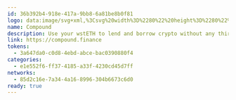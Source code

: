 ```yaml
---
id: 36b392b4-918e-417a-9bb8-6a81be8b0f81
logo: data:image/svg+xml,%3Csvg%20width%3D%2280%22%20height%3D%2280%22%20viewBox%3D%220%200%2080%2080%22%20fill%3D%22none%22%20xmlns%3D%22http%3A%2F%2Fwww.w3.org%2F2000%2Fsvg%22%3E%0A%3Cpath%20fill-rule%3D%22evenodd%22%20clip-rule%3D%22evenodd%22%20d%3D%22M24.743%2055.2919C23.6618%2054.6215%2023%2053.4309%2023%2052.1487V44.9903C23%2044.1404%2023.6835%2043.4517%2024.5224%2043.4554C24.79%2043.4554%2025.054%2043.5286%2025.2855%2043.6642L41.2295%2053.0829C42.1625%2053.6324%2042.7375%2054.6435%2042.7375%2055.7388V63.1536C42.7411%2064.1721%2041.9275%2065%2040.9221%2065C40.5858%2065%2040.2531%2064.9047%2039.9675%2064.7289L24.743%2055.2919ZM48.509%2041.7042C49.442%2042.2538%2050.0134%2043.2685%2050.017%2044.3602V59.4096C50.017%2059.8529%2049.782%2060.2632%2049.3986%2060.4793L45.909%2062.4686C45.8656%2062.4942%2045.8186%2062.5125%2045.7679%2062.5272V54.1709C45.7679%2053.0902%2045.2074%2052.0864%2044.2889%2051.5296L30.2867%2043.0451V33.6117C30.2867%2032.7618%2030.9702%2032.0731%2031.8092%2032.0767C32.0768%2032.0767%2032.3408%2032.15%2032.5722%2032.2856L48.509%2041.7042ZM55.4884%2030.5894C56.425%2031.1389%2057%2032.1537%2057%2033.249V55.2296C56.9964%2055.6802%2056.7505%2056.0942%2056.3599%2056.3103L53.0511%2058.1201V42.8179C53.0511%2041.7372%2052.4905%2040.7371%2051.5792%2040.1802L37.2661%2031.4833V22.5372C37.2661%2022.2661%2037.3384%2021.9986%2037.4686%2021.7642C37.8917%2021.0315%2038.8211%2020.7824%2039.5444%2021.2073L55.4884%2030.5894Z%22%20fill%3D%22%2300D395%22%2F%3E%0A%3Cg%20opacity%3D%220.2%22%20filter%3D%22url(%23filter0_f_523_772)%22%3E%0A%3Cpath%20fill-rule%3D%22evenodd%22%20clip-rule%3D%22evenodd%22%20d%3D%22M30.743%2049.2919C29.6618%2048.6215%2029%2047.4309%2029%2046.1487V38.9903C29%2038.1404%2029.6835%2037.4517%2030.5224%2037.4554C30.79%2037.4554%2031.054%2037.5286%2031.2855%2037.6642L47.2295%2047.0829C48.1625%2047.6324%2048.7375%2048.6435%2048.7375%2049.7388V57.1536C48.7411%2058.1721%2047.9275%2059%2046.9221%2059C46.5858%2059%2046.2531%2058.9047%2045.9675%2058.7289L30.743%2049.2919ZM54.509%2035.7042C55.442%2036.2538%2056.0134%2037.2685%2056.017%2038.3602V53.4096C56.017%2053.8529%2055.782%2054.2632%2055.3986%2054.4793L51.909%2056.4686C51.8656%2056.4942%2051.8186%2056.5125%2051.7679%2056.5272V48.1709C51.7679%2047.0902%2051.2074%2046.0864%2050.2889%2045.5296L36.2867%2037.0451V27.6117C36.2867%2026.7618%2036.9702%2026.0731%2037.8092%2026.0767C38.0768%2026.0767%2038.3408%2026.15%2038.5722%2026.2856L54.509%2035.7042ZM61.4884%2024.5894C62.425%2025.1389%2063%2026.1537%2063%2027.249V49.2296C62.9964%2049.6802%2062.7505%2050.0942%2062.3599%2050.3103L59.0511%2052.1201V36.8179C59.0511%2035.7372%2058.4905%2034.7371%2057.5792%2034.1802L43.2661%2025.4833V16.5372C43.2661%2016.2661%2043.3384%2015.9986%2043.4686%2015.7642C43.8917%2015.0315%2044.8211%2014.7824%2045.5444%2015.2073L61.4884%2024.5894Z%22%20fill%3D%22%2300D395%22%2F%3E%0A%3C%2Fg%3E%0A%3Cdefs%3E%0A%3Cfilter%20id%3D%22filter0_f_523_772%22%20x%3D%2219%22%20y%3D%225%22%20width%3D%2254%22%20height%3D%2264%22%20filterUnits%3D%22userSpaceOnUse%22%20color-interpolation-filters%3D%22sRGB%22%3E%0A%3CfeFlood%20flood-opacity%3D%220%22%20result%3D%22BackgroundImageFix%22%2F%3E%0A%3CfeBlend%20mode%3D%22normal%22%20in%3D%22SourceGraphic%22%20in2%3D%22BackgroundImageFix%22%20result%3D%22shape%22%2F%3E%0A%3CfeGaussianBlur%20stdDeviation%3D%225%22%20result%3D%22effect1_foregroundBlur_523_772%22%2F%3E%0A%3C%2Ffilter%3E%0A%3C%2Fdefs%3E%0A%3C%2Fsvg%3E%0A
name: Compound
description: Use your wstETH to lend and borrow crypto without any third party.
link: https://compound.finance
tokens:
  - 3a647da0-c0d8-4ebd-abce-bac0390880f4
categories:
  - e1e552f6-ff37-4185-a33f-4230cd45d7ff
networks:
  - 85d2c16e-7a34-4a16-8996-304b6673c6d0
ready: true
---
```

